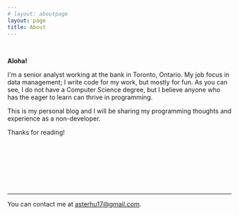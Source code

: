 ```yaml
---
# layout: aboutpage
layout: page
title: About
---
```


<br/>

**Aloha!**

I'm a senior analyst working at the bank in Toronto, Ontario. My job focus in data management; I write code for my work, but mostly for fun. As you can see, I do not have a Computer Science degree, but I believe anyone who has the eager to learn can thrive in programming.

This is my personal blog and I will be sharing my programming thoughts and experience as a non-developer.

Thanks for reading!

<br><br><br>
<br><br><br>
<hr>

You can contact me at [asterhu17@gmail.com](mailto:asterhu17@gmail.com).
<br>
